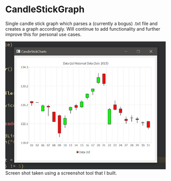 # CandleStickGraph
Single candle stick graph which parses a (currently a bogus) .txt file and creates a graph accordingly. Will continue to add functionality and further improve this for personal use cases.

![Candle Stick Graph](CandleStick.png)
Screen shot taken using a screenshot tool that I built.
